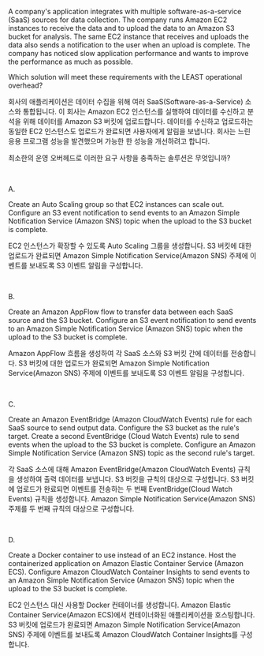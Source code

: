 A company's application integrates with multiple software-as-a-service (SaaS) sources for data collection. The company runs Amazon EC2 instances to receive the data and to upload the data to an Amazon S3 bucket for analysis. The same EC2 instance that receives and uploads the data also sends a notification to the user when an upload is complete. The company has noticed slow application performance and wants to improve the performance as much as possible.

Which solution will meet these requirements with the LEAST operational overhead?

회사의 애플리케이션은 데이터 수집을 위해 여러 SaaS(Software-as-a-Service) 소스와 통합됩니다. 이 회사는 Amazon EC2 인스턴스를 실행하여 데이터를 수신하고 분석을 위해 데이터를 Amazon S3 버킷에 업로드합니다. 데이터를 수신하고 업로드하는 동일한 EC2 인스턴스도 업로드가 완료되면 사용자에게 알림을 보냅니다. 회사는 느린 응용 프로그램 성능을 발견했으며 가능한 한 성능을 개선하려고 합니다.

최소한의 운영 오버헤드로 이러한 요구 사항을 충족하는 솔루션은 무엇입니까?

​

A.

Create an Auto Scaling group so that EC2 instances can scale out. Configure an S3 event notification to send events to an Amazon Simple Notification Service (Amazon SNS) topic when the upload to the S3 bucket is complete.

EC2 인스턴스가 확장할 수 있도록 Auto Scaling 그룹을 생성합니다. S3 버킷에 대한 업로드가 완료되면 Amazon Simple Notification Service(Amazon SNS) 주제에 이벤트를 보내도록 S3 이벤트 알림을 구성합니다.

​

B.

Create an Amazon AppFlow flow to transfer data between each SaaS source and the S3 bucket. Configure an S3 event notification to send events to an Amazon Simple Notification Service (Amazon SNS) topic when the upload to the S3 bucket is complete.

Amazon AppFlow 흐름을 생성하여 각 SaaS 소스와 S3 버킷 간에 데이터를 전송합니다. S3 버킷에 대한 업로드가 완료되면 Amazon Simple Notification Service(Amazon SNS) 주제에 이벤트를 보내도록 S3 이벤트 알림을 구성합니다.

​

C.

Create an Amazon EventBridge (Amazon CloudWatch Events) rule for each SaaS source to send output data. Configure the S3 bucket as the rule's target. Create a second EventBridge (Cloud Watch Events) rule to send events when the upload to the S3 bucket is complete. Configure an Amazon Simple Notification Service (Amazon SNS) topic as the second rule's target.

각 SaaS 소스에 대해 Amazon EventBridge(Amazon CloudWatch Events) 규칙을 생성하여 출력 데이터를 보냅니다. S3 버킷을 규칙의 대상으로 구성합니다. S3 버킷에 업로드가 완료되면 이벤트를 전송하는 두 번째 EventBridge(Cloud Watch Events) 규칙을 생성합니다. Amazon Simple Notification Service(Amazon SNS) 주제를 두 번째 규칙의 대상으로 구성합니다.

​

D.

Create a Docker container to use instead of an EC2 instance. Host the containerized application on Amazon Elastic Container Service (Amazon ECS). Configure Amazon CloudWatch Container Insights to send events to an Amazon Simple Notification Service (Amazon SNS) topic when the upload to the S3 bucket is complete.

EC2 인스턴스 대신 사용할 Docker 컨테이너를 생성합니다. Amazon Elastic Container Service(Amazon ECS)에서 컨테이너화된 애플리케이션을 호스팅합니다. S3 버킷에 업로드가 완료되면 Amazon Simple Notification Service(Amazon SNS) 주제에 이벤트를 보내도록 Amazon CloudWatch Container Insights를 구성합니다.